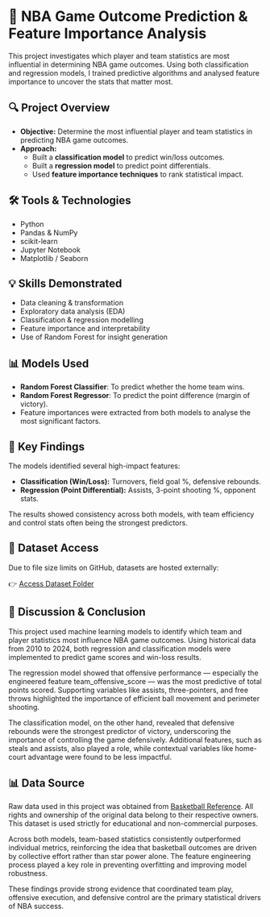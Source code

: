 # 🏀 NBA Game Outcome Prediction & Feature Importance Analysis

This project investigates which player and team statistics are most influential in determining NBA game outcomes. Using both classification and regression models, I trained predictive algorithms and analysed feature importance to uncover the stats that matter most.

## 🔍 Project Overview

- **Objective:** Determine the most influential player and team statistics in predicting NBA game outcomes.
- **Approach:** 
  - Built a **classification model** to predict win/loss outcomes.
  - Built a **regression model** to predict point differentials.
  - Used **feature importance techniques** to rank statistical impact.

## 🛠 Tools & Technologies

- Python
- Pandas & NumPy
- scikit-learn
- Jupyter Notebook
- Matplotlib / Seaborn

## 💡 Skills Demonstrated

- Data cleaning & transformation
- Exploratory data analysis (EDA)
- Classification & regression modelling
- Feature importance and interpretability
- Use of Random Forest for insight generation

## 📊 Models Used

- **Random Forest Classifier**: To predict whether the home team wins.
- **Random Forest Regressor**: To predict the point difference (margin of victory).
- Feature importances were extracted from both models to analyse the most significant factors.

## 🧠 Key Findings

The models identified several high-impact features:
- **Classification (Win/Loss):** Turnovers, field goal %, defensive rebounds.
- **Regression (Point Differential):** Assists, 3-point shooting %, opponent stats.

The results showed consistency across both models, with team efficiency and control stats often being the strongest predictors.

## 📁 Dataset Access

Due to file size limits on GitHub, datasets are hosted externally:

👉 [Access Dataset Folder](https://drive.google.com/file/d/1bDE9hq2ixxVyANAL6WxN-1CeXs0s4S9-/view?usp=sharing)

## 🧠 Discussion & Conclusion

This project used machine learning models to identify which team and player statistics most influence NBA game outcomes. Using historical data from 2010 to 2024, both regression and classification models were implemented to predict game scores and win-loss results.

The regression model showed that offensive performance — especially the engineered feature team_offensive_score — was the most predictive of total points scored. Supporting variables like assists, three-pointers, and free throws highlighted the importance of efficient ball movement and perimeter shooting.

The classification model, on the other hand, revealed that defensive rebounds were the strongest predictor of victory, underscoring the importance of controlling the game defensively. Additional features, such as steals and assists, also played a role, while contextual variables like home-court advantage were found to be less impactful.

## 📊 Data Source

Raw data used in this project was obtained from [Basketball Reference](https://github.com/NocturneBear/NBA-Data-2010-2024). All rights and ownership of the original data belong to their respective owners. This dataset is used strictly for educational and non-commercial purposes.


Across both models, team-based statistics consistently outperformed individual metrics, reinforcing the idea that basketball outcomes are driven by collective effort rather than star power alone. The feature engineering process played a key role in preventing overfitting and improving model robustness.

These findings provide strong evidence that coordinated team play, offensive execution, and defensive control are the primary statistical drivers of NBA success.
